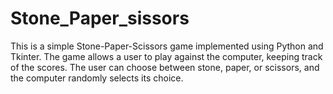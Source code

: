 # Stone_Paper_sissors
This is a simple Stone-Paper-Scissors game implemented using Python and Tkinter. The game allows a user to play against the computer, keeping track of the scores. The user can choose between stone, paper, or scissors, and the computer randomly selects its choice. 
